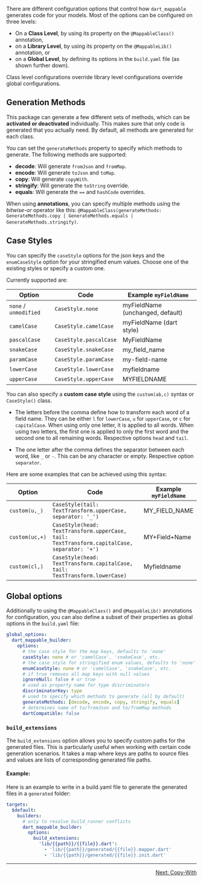 There are different configuration options that control how `dart_mappable` generates code for your
models. Most of the options can be configured on three levels:

- On a **Class Level**, by using its property on the `@MappableClass()` annotation, 
- on a **Library Level**, by using its property on the `@MappableLib()` annotation, or
- on a **Global Level**, by defining its options in the `build.yaml` file (as shown further down).

Class level configurations override library level configurations override global configurations.

## Generation Methods

This package can generate a few different sets of methods, which can be **activated or deactivated**
individually. This makes sure that only code is generated that you actually need.
By default, all methods are generated for each class.

You can set the `generateMethods` property to specify which methods to generate. 
The following methods are supported:

- **decode**: Will generate `fromJson` and `fromMap`.
- **encode**: Will generate `toJson` and `toMap`.
- **copy**: Will generate `copyWith`.
- **stringify**: Will generate the `toString` override.
- **equals**: Will generate the `==` and `hashCode` overrides.

When using **annotations**, you can specify multiple methods using the *bitwise-or* operator like this:
`@MappableClass(generateMethods: GenerateMethods.copy | GenerateMethods.equals | GenerateMethods.stringify)`.

## Case Styles

You can specify the `caseStyle` options for the json keys and the `enumCaseStyle` option for your 
stringified enum values. Choose one of the existing styles or specify a custom one.

Currently supported are:

| Option                | Code                   | Example `myFieldName`            |
|-----------------------|------------------------|----------------------------------|
| `none` / `unmodified` | `CaseStyle.none`       | myFieldName (unchanged, default) |
| `camelCase`           | `CaseStyle.camelCase`  | myFieldName (dart style)         |
| `pascalCase`          | `CaseStyle.pascalCase` | MyFieldName                      |
| `snakeCase`           | `CaseStyle.snakeCase`  | my_field_name                    |
| `paramCase`           | `CaseStyle.paramCase`  | my-field-name                    |
| `lowerCase`           | `CaseStyle.lowerCase`  | myfieldname                      |
| `upperCase`           | `CaseStyle.upperCase`  | MYFIELDNAME                      |

You can also specify a **custom case style** using the `custom(ab,c)` syntax or `CaseStyle()` class.

- The letters before the comma define how to transform each word of a field name. They can be either
  `l` for `lowerCase`, `u` for `upperCase`, or `c` for `capitalCase`. When using only one letter,
  it is applied to all words. When using two letters, the first one is applied to only the first word
  and the second one to all remaining words. Respective options `head` and `tail`.
  
- The one letter after the comma defines the separator between each word, like `_` or `-`. This can
  be any character or empty. Respective option `separator`.

Here are some examples that can be achieved using this syntax:

| Option         | Code                                                                                        | Example `myFieldName` |
|----------------|---------------------------------------------------------------------------------------------|-----------------------|
| `custom(u,_)`  | `CaseStyle(tail: TextTransform.upperCase, separator: '_')`                                  | MY_FIELD_NAME         |
| `custom(uc,+)` | `CaseStyle(head: TextTransform.upperCase, tail: TextTransform.capitalCase, separator: '+')` | MY+Field+Name         |
| `custom(cl,)`  | `CaseStyle(head: TextTransform.capitalCase, tail: TextTransform.lowerCase)`                 | Myfieldname           |

## Global options

Additionally to using the `@MappableClass()` and `@MappableLib()` annotations for configuration,
you can also define a subset of their properties as global options in the `build.yaml` file:

```yaml
global_options:
  dart_mappable_builder:
    options:
      # the case style for the map keys, defaults to 'none'
      caseStyle: none # or 'camelCase', 'snakeCase', etc.
      # the case style for stringified enum values, defaults to 'none'
      enumCaseStyle: none # or 'camelCase', 'snakeCase', etc.
      # if true removes all map keys with null values
      ignoreNull: false # or true
      # used as property name for type discriminators
      discriminatorKey: type
      # used to specify which methods to generate (all by default)
      generateMethods: [decode, encode, copy, stringify, equals]
      # determines name of to/fromJson and to/fromMap methods
      dartCompatible: false
```

### `build_extensions`

The `build_extensions` option allows you to specify custom paths for the generated files. This is particularly useful when working with certain code generation scenarios. It takes a map where keys are paths to source files and values are lists of corresponding generated file paths.

#### Example:

Here is an example to write in a build.yaml file to generate the generated files in a `generated` folder:
```yaml
targets:
  $default:
    builders:
      # only to resolve build_runner conflicts
      dart_mappable_builder:
        options:
          build_extensions:
            'lib/{{path}}/{{file}}.dart':
              - 'lib/{{path}}/generated/{{file}}.mapper.dart'
              - 'lib/{{path}}/generated/{{file}}.init.dart'
```

---

<p align="right"><a href="../topics/Copy-With-topic.html">Next: Copy-With</a></p>
